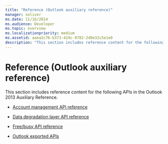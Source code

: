 ```yaml
---
title: "Reference (Outlook auxiliary reference)"
manager: soliver
ms.date: 11/16/2014
ms.audience: Developer
ms.topic: overview
ms.localizationpriority: medium
ms.assetid: aaea2c76-b373-419c-9782-240e32c5e1e0
description: "This section includes reference content for the following APIs in the Outlook 2013 Auxiliary Reference."
---
```


# Reference (Outlook auxiliary reference)

This section includes reference content for the following APIs in the Outlook 2013 Auxiliary Reference.

- [Account management API reference](account-management-api-reference.md)
    
- [Data degradation layer API reference](data-degradation-layer-api-reference.md)
    
- [Free/busy API reference](free-busy-api-reference.md)
    
- [Outlook exported APIs](outlook-exported-apis.md)
    

